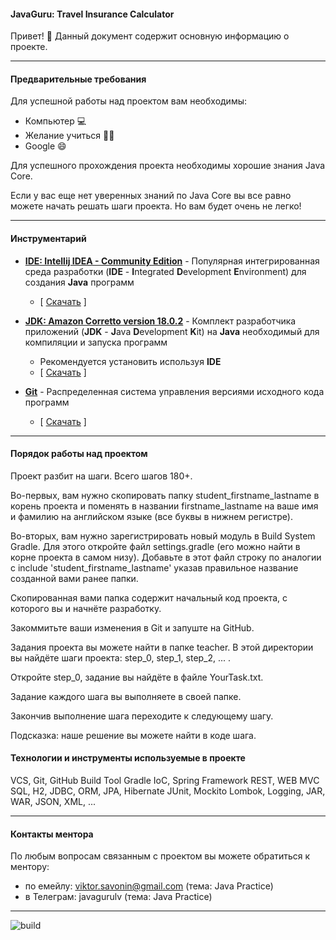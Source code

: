 #### JavaGuru: Travel Insurance Calculator

Привет! 👋 Данный документ содержит основную информацию о проекте.

---

#### Предварительные требования

Для успешной работы над проектом вам необходимы:
* Компьютер 💻
* Желание учиться 👨‍🏫
* Google 😄

Для успешного прохождения проекта необходимы хорошие знания Java Core.

Если у вас еще нет уверенных знаний по Java Core вы все равно можете начать решать шаги проекта. Но вам будет очень не легко! 

---

#### Инструментарий

* **[IDE: Intellij IDEA - Community Edition](https://www.jetbrains.com/idea/)** - Популярная интегрированная среда разработки (**IDE** - **I**ntegrated **D**evelopment **E**nvironment) для создания **Java** программ
    * [ [Скачать](https://www.jetbrains.com/idea/download/) ]


* **[JDK: Amazon Corretto version 18.0.2](https://adoptium.net/)** - Комплект разработчика приложений (**JDK** - **J**ava **D**evelopment **K**it) на **Java** необходимый для компиляции и запуска программ
    * Рекомендуется установить используя **IDE**
    * [ [Скачать](https://adoptium.net/) ]


* **[Git](https://git-scm.com/)** - Распределенная система управления версиями исходного кода программ
    * [ [Скачать](https://git-scm.com/download) ]

---

#### Порядок работы над проектом

Проект разбит на шаги. Всего шагов 180+.

Во-первых, вам нужно скопировать папку
student_firstname_lastname в корень проекта
и поменять в названии firstname_lastname
на ваше имя и фамилию на английском языке
(все буквы в нижнем регистре).

Во-вторых, вам нужно зарегистрировать новый
модуль в Build System Gradle. Для этого
откройте файл settings.gradle (его можно найти
в корне проекта в самом низу). Добавьте
в этот файл строку по аналогии с
include 'student_firstname_lastname'
указав правильное название созданной вами ранее
папки.

Скопированная вами папка содержит начальный код
проекта, с которого вы и начнёте разработку.

Закоммитьте ваши изменения в Git и запуште на GitHub.

Задания проекта вы можете найти в папке
teacher. В этой директории
вы найдёте шаги проекта: step_0, step_1, step_2, ... .

Откройте step_0, задание вы найдёте в файле YourTask.txt.

Задание каждого шага вы выполняете в своей папке.

Закончив выполнение шага переходите к следующему шагу.

Подсказка: наше решение вы можете найти в коде шага.


#### Технологии и инструменты используемые в проекте

VCS, Git, GitHub
Build Tool Gradle
IoC, Spring Framework
REST, WEB MVC
SQL, H2, JDBC, ORM, JPA, Hibernate
JUnit, Mockito
Lombok,
Logging,
JAR, WAR,
JSON, XML, ...

---------------------

#### Контакты ментора

По любым вопросам связанным с проектом
вы можете обратиться к ментору:
- по емейлу: viktor.savonin@gmail.com (тема: Java Practice)
- в Телеграм: javagurulv (тема: Java Practice)

---------------------

![build](https://github.com/javagurulv/java_software_development_part_1/actions/workflows/build.yaml/badge.svg)
